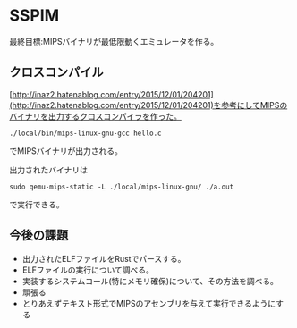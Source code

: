# SSPIM
最終目標:MIPSバイナリが最低限動くエミュレータを作る。  

## クロスコンパイル
[http://inaz2.hatenablog.com/entry/2015/12/01/204201](http://inaz2.hatenablog.com/entry/2015/12/01/204201)を参考にしてMIPSのバイナリを出力するクロスコンパイラを作った。  
```
./local/bin/mips-linux-gnu-gcc hello.c
```
でMIPSバイナリが出力される。  

出力されたバイナリは
```
sudo qemu-mips-static -L ./local/mips-linux-gnu/ ./a.out
```
で実行できる。

## 今後の課題
- 出力されたELFファイルをRustでパースする。
- ELFファイルの実行について調べる。
- 実装するシステムコール(特にメモリ確保)について、その方法を調べる。
- 頑張る
- とりあえずテキスト形式でMIPSのアセンブリを与えて実行できるようにする
